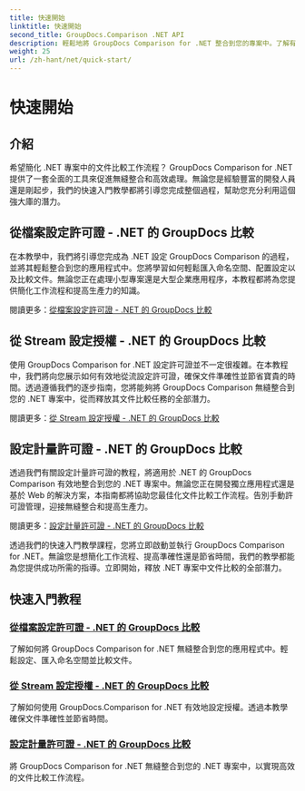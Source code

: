 ```yaml
---
title: 快速開始
linktitle: 快速開始
second_title: GroupDocs.Comparison .NET API
description: 輕鬆地將 GroupDocs Comparison for .NET 整合到您的專案中。了解有效的許可證設定方法，以實現準確的文件比較工作流程。
weight: 25
url: /zh-hant/net/quick-start/
---
```


# 快速開始


## 介紹

希望簡化 .NET 專案中的文件比較工作流程？ GroupDocs Comparison for .NET 提供了一套全面的工具來促進無縫整合和高效處理。無論您是經驗豐富的開發人員還是剛起步，我們的快速入門教學都將引導您完成整個過程，幫助您充分利用這個強大庫的潛力。

## 從檔案設定許可證 - .NET 的 GroupDocs 比較

在本教學中，我們將引導您完成為 .NET 設定 GroupDocs Comparison 的過程，並將其輕鬆整合到您的應用程式中。您將學習如何輕鬆匯入命名空間、配置設定以及比較文件。無論您正在處理小型專案還是大型企業應用程序，本教程都將為您提供簡化工作流程和提高生產力的知識。

閱讀更多：[從檔案設定許可證 - .NET 的 GroupDocs 比較](./set-license-from-file/)

## 從 Stream 設定授權 - .NET 的 GroupDocs 比較

使用 GroupDocs Comparison for .NET 設定許可證並不一定很複雜。在本教程中，我們將向您展示如何有效地從流設定許可證，確保文件準確性並節省寶貴的時間。透過遵循我們的逐步指南，您將能夠將 GroupDocs Comparison 無縫整合到您的 .NET 專案中，從而釋放其文件比較任務的全部潛力。

閱讀更多：[從 Stream 設定授權 - .NET 的 GroupDocs 比較](./set-license-from-stream/)

## 設定計量許可證 - .NET 的 GroupDocs 比較

透過我們有關設定計量許可證的教程，將適用於 .NET 的 GroupDocs Comparison 有效地整合到您的 .NET 專案中。無論您正在開發獨立應用程式還是基於 Web 的解決方案，本指南都將協助您最佳化文件比較工作流程。告別手動許可證管理，迎接無縫整合和提高生產力。

閱讀更多：[設定計量許可證 - .NET 的 GroupDocs 比較](./set-metered-license/)

透過我們的快速入門教學課程，您將立即啟動並執行 GroupDocs Comparison for .NET。無論您是想簡化工作流程、提高準確性還是節省時間，我們的教學都能為您提供成功所需的指導。立即開始，釋放 .NET 專案中文件比較的全部潛力。
## 快速入門教程
### [從檔案設定許可證 - .NET 的 GroupDocs 比較](./set-license-from-file/)
了解如何將 GroupDocs Comparison for .NET 無縫整合到您的應用程式中。輕鬆設定、匯入命名空間並比較文件。
### [從 Stream 設定授權 - .NET 的 GroupDocs 比較](./set-license-from-stream/)
了解如何使用 GroupDocs.Comparison for .NET 有效地設定授權。透過本教學確保文件準確性並節省時間。
### [設定計量許可證 - .NET 的 GroupDocs 比較](./set-metered-license/)
將 GroupDocs Comparison for .NET 無縫整合到您的 .NET 專案中，以實現高效的文件比較工作流程。